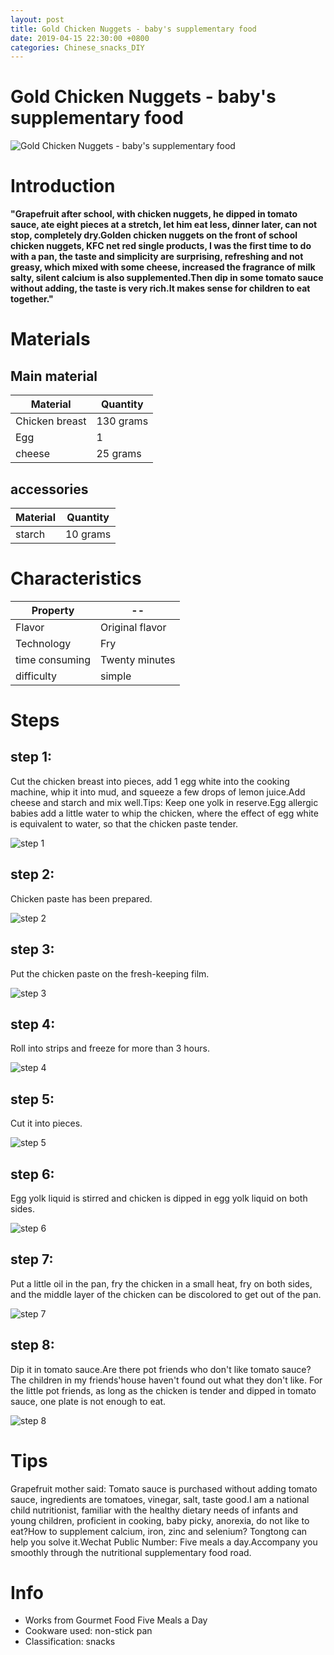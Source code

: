 ```yaml
---
layout: post
title: Gold Chicken Nuggets - baby's supplementary food
date: 2019-04-15 22:30:00 +0800
categories: Chinese_snacks_DIY
---
```


# Gold Chicken Nuggets - baby's supplementary food

![Gold Chicken Nuggets - baby's supplementary food]({{site.baseurl}}/img/431675/431675.jpg)

# Introduction

**"Grapefruit after school, with chicken nuggets, he dipped in tomato sauce, ate eight pieces at a stretch, let him eat less, dinner later, can not stop, completely dry.Golden chicken nuggets on the front of school chicken nuggets, KFC net red single products, I was the first time to do with a pan, the taste and simplicity are surprising, refreshing and not greasy, which mixed with some cheese, increased the fragrance of milk salty, silent calcium is also supplemented.Then dip in some tomato sauce without adding, the taste is very rich.It makes sense for children to eat together."**

# Materials


## Main material

Material|Quantity
--|--
Chicken breast|130 grams
Egg|1
cheese|25 grams

## accessories

Material|Quantity
--|--
starch|10 grams

# Characteristics

Property|--
--|--
Flavor|Original flavor
Technology|Fry
time consuming|Twenty minutes
difficulty|simple

# Steps

## step 1:

Cut the chicken breast into pieces, add 1 egg white into the cooking machine, whip it into mud, and squeeze a few drops of lemon juice.Add cheese and starch and mix well.Tips: Keep one yolk in reserve.Egg allergic babies add a little water to whip the chicken, where the effect of egg white is equivalent to water, so that the chicken paste tender.

![step 1]({{site.baseurl}}/img/431675/1.jpg)

## step 2:

Chicken paste has been prepared.

![step 2]({{site.baseurl}}/img/431675/2.jpg)

## step 3:

Put the chicken paste on the fresh-keeping film.

![step 3]({{site.baseurl}}/img/431675/3.jpg)

## step 4:

Roll into strips and freeze for more than 3 hours.

![step 4]({{site.baseurl}}/img/431675/4.jpg)

## step 5:

Cut it into pieces.

![step 5]({{site.baseurl}}/img/431675/5.jpg)

## step 6:

Egg yolk liquid is stirred and chicken is dipped in egg yolk liquid on both sides.

![step 6]({{site.baseurl}}/img/431675/6.jpg)

## step 7:

Put a little oil in the pan, fry the chicken in a small heat, fry on both sides, and the middle layer of the chicken can be discolored to get out of the pan.

![step 7]({{site.baseurl}}/img/431675/7.jpg)

## step 8:

Dip it in tomato sauce.Are there pot friends who don't like tomato sauce?The children in my friends'house haven't found out what they don't like. For the little pot friends, as long as the chicken is tender and dipped in tomato sauce, one plate is not enough to eat.

![step 8]({{site.baseurl}}/img/431675/8.jpg)

# Tips

Grapefruit mother said: Tomato sauce is purchased without adding tomato sauce, ingredients are tomatoes, vinegar, salt, taste good.I am a national child nutritionist, familiar with the healthy dietary needs of infants and young children, proficient in cooking, baby picky, anorexia, do not like to eat?How to supplement calcium, iron, zinc and selenium? Tongtong can help you solve it.Wechat Public Number: Five meals a day.Accompany you smoothly through the nutritional supplementary food road.

# Info

- Works from Gourmet Food Five Meals a Day
- Cookware used: non-stick pan
- Classification: snacks